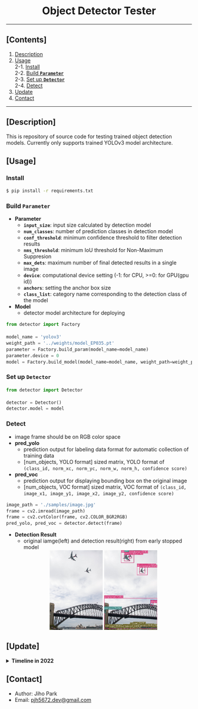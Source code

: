 # <div align="center">Object Detector Tester</div>

---

## [Contents]  
1. [Description](#description)  
2. [Usage](#usage)  
  2-1. [Install](#install)  
  2-2. [Build **`Parameter`**](#build-parameter)  
  2-3. [Set up **`Detector`**](#set-up-detector)  
  2-4. [Detect](#detect)  
3. [Update](#update)  
4. [Contact](#contact)  

---

## [Description]

This is repository of source code for testing trained object detection models. Currently only supports trained YOLOv3 model architecture.


## [Usage]

### Install
```bash
$ pip install -r requirements.txt
```

### Build **`Parameter`**
 - **Parameter** 
    - **`input_size`**: input size calculated by detection model
    - **`num_classes`**: number of prediction classes in detection model
    - **`conf_threshold`**: minimum confidence threshold to filter detection results
    - **`nms_threshold`**: minimum IoU threshold for Non-Maximum Suppresion
    - **`max_dets`**: maximum number of final detected results in a single image
    - **`device`**: computational device setting (-1: for CPU, >=0: for GPU(gpu id))
    - **`anchors`**: setting the anchor box size
    - **`class_list`**: category name corresponding to the detection class of the model
 - **Model**
    - detector model architecture for deploying

```python
from detector import Factory

model_name = 'yolov3'
weight_path = '../weights/model_EP035.pt'
parameter = Factory.build_param(model_name=model_name)
parameter.device = 0  
model = Factory.build_model(model_name=model_name, weight_path=weight_path, param=parameter)
```
 
### Set up **`Detector`**

```python
from detector import Detector

detector = Detector()
detector.model = model
```

### Detect
 - image frame should be on RGB color space
 - **pred_yolo** 
    - prediction output for labeling data format for automatic collection of training data
    - [num_objects, YOLO format] sized matrix, YOLO format of `(class_id, norm_xc, norm_yc, norm_w, norm_h, confidence score)`
 - **pred_voc**
    - prediction output for displaying bounding box on the original image
    - [num_objects, VOC format] sized matrix, VOC format of `(class_id, image_x1, image_y1, image_x2, image_y2, confidence score)`

```python
image_path = './samples/image.jpg'
frame = cv2.imread(image_path)
frame = cv2.cvtColor(frame, cv2.COLOR_BGR2RGB)
pred_yolo, pred_voc = detector.detect(frame) 
```

 - **Detection Result** 
   - original iamge(left) and detection result(right) from early stopped model
    <div align="center">
    <a href=""><img src=./asset/image.jpg width="30%" /></a>
    <a href=""><img src=./asset/result.jpg width="30%" /></a>
    </div>


## [Update]

<details>
    <summary><b> Timeline in 2022 </b></summary>

| Date | Content |
|:----:|:-----|
| 08-24 | first commit |

</details>


## [Contact]
- Author: Jiho Park  
- Email: pjh5672.dev@gmail.com  
